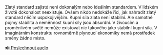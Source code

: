 
Zlatý standard zajisté není dokonalým nebo ideálním standardem. V lidském životě dokonalost neexistuje. Ovšem nikdo nedokáže říci, jak nahradit zlatý standard něčím uspokojivějším. Kupní síla zlata není stabilní. Ale samotné pojmy stabilita a neměnnost kupní síly jsou absurdní. V živoucím a proměnlivém světě nemůže existovat nic takového jako stabilní kupní síla. V imaginárním konstruktu rovnoměrně plynoucí ekonomiky nemá prostředek směny žádné místo.

[🔊 Poslechnout audio](/data/7-paragraphs/audio/chapter_86/para_004-Zlat-standard-zajist-nen-dokonalm-nebo-ideln.mp3)
